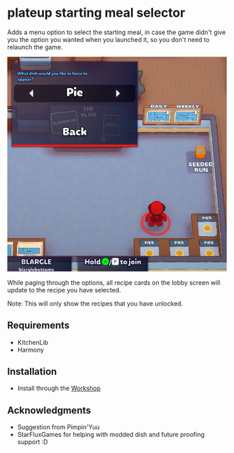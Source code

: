 # plateup starting meal selector

Adds a menu option to select the starting meal, in case the game didn't give you the option you wanted when you launched it, so you don't need to relaunch the game.

![Preview](./img/preview.png)

While paging through the options, all recipe cards on the lobby screen will update to the recipe you have selected.

Note:  This will only show the recipes that you have unlocked.

## Requirements

* KitchenLib
* Harmony

## Installation

* Install through the [Workshop](https://steamcommunity.com/sharedfiles/filedetails/?id=2898176672)

## Acknowledgments
* Suggestion from Pimpin'Yuu
* StarFluxGames for helping with modded dish and future proofing support :D
